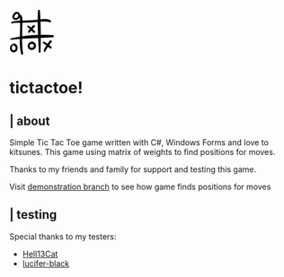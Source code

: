 ![tictactoe! icon](resources/icon.png)
# tictactoe!

## | about
Simple Tic Tac Toe game written with C#, Windows Forms and love to kitsunes.
This game using matrix of weights to find positions for moves.

Thanks to my friends and family for support and testing this game.

Visit [demonstration branch](https://github.com/awkitsune/tictactoe-game/tree/demonstration) to see how game finds positions for moves

## | testing
Special thanks to my testers:
- [Hell13Cat](https://github.com/Hell13Cat)
- [lucifer-black](https://github.com/lucifer-black)